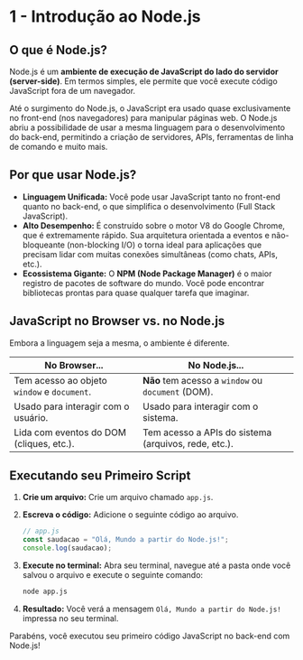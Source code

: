 # 1 - Introdução ao Node.js

## O que é Node.js?

Node.js é um **ambiente de execução de JavaScript do lado do servidor (server-side)**. Em termos simples, ele permite que você execute código JavaScript fora de um navegador.

Até o surgimento do Node.js, o JavaScript era usado quase exclusivamente no front-end (nos navegadores) para manipular páginas web. O Node.js abriu a possibilidade de usar a mesma linguagem para o desenvolvimento do back-end, permitindo a criação de servidores, APIs, ferramentas de linha de comando e muito mais.

## Por que usar Node.js?

- **Linguagem Unificada:** Você pode usar JavaScript tanto no front-end quanto no back-end, o que simplifica o desenvolvimento (Full Stack JavaScript).
- **Alto Desempenho:** É construído sobre o motor V8 do Google Chrome, que é extremamente rápido. Sua arquitetura orientada a eventos e não-bloqueante (non-blocking I/O) o torna ideal para aplicações que precisam lidar com muitas conexões simultâneas (como chats, APIs, etc.).
- **Ecossistema Gigante:** O **NPM (Node Package Manager)** é o maior registro de pacotes de software do mundo. Você pode encontrar bibliotecas prontas para quase qualquer tarefa que imaginar.

## JavaScript no Browser vs. no Node.js

Embora a linguagem seja a mesma, o ambiente é diferente.

| No Browser...                               | No Node.js...                                      |
| ------------------------------------------- | -------------------------------------------------- |
| Tem acesso ao objeto `window` e `document`. | **Não** tem acesso a `window` ou `document` (DOM). |
| Usado para interagir com o usuário.         | Usado para interagir com o sistema.                |
| Lida com eventos do DOM (cliques, etc.).    | Tem acesso a APIs do sistema (arquivos, rede, etc.). |

## Executando seu Primeiro Script

1.  **Crie um arquivo:** Crie um arquivo chamado `app.js`.

2.  **Escreva o código:** Adicione o seguinte código ao arquivo.

    ```javascript
    // app.js
    const saudacao = "Olá, Mundo a partir do Node.js!";
    console.log(saudacao);
    ```

3.  **Execute no terminal:** Abra seu terminal, navegue até a pasta onde você salvou o arquivo e execute o seguinte comando:

    ```bash
    node app.js
    ```

4.  **Resultado:** Você verá a mensagem `Olá, Mundo a partir do Node.js!` impressa no seu terminal.

Parabéns, você executou seu primeiro código JavaScript no back-end com Node.js!
